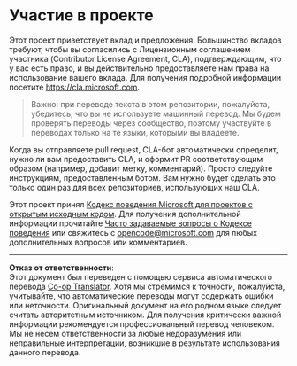 <!--
CO_OP_TRANSLATOR_METADATA:
{
  "original_hash": "d6f80293fa9c213283eac7e79b078671",
  "translation_date": "2025-08-26T21:27:46+00:00",
  "source_file": "CONTRIBUTING.md",
  "language_code": "ru"
}
-->
# Участие в проекте

Этот проект приветствует вклад и предложения. Большинство вкладов требуют, чтобы вы
согласились с Лицензионным соглашением участника (Contributor License Agreement, CLA), подтверждающим, что у вас есть право, и вы действительно предоставляете нам права на использование вашего вклада. Для получения подробной информации посетите
https://cla.microsoft.com.

> Важно: при переводе текста в этом репозитории, пожалуйста, убедитесь, что вы не используете машинный перевод. Мы будем проверять переводы через сообщество, поэтому участвуйте в переводах только на те языки, которыми вы владеете.

Когда вы отправляете pull request, CLA-бот автоматически определит, нужно ли вам
предоставить CLA, и оформит PR соответствующим образом (например, добавит метку, комментарий). Просто следуйте
инструкциям, предоставленным ботом. Вам нужно будет сделать это только один раз для всех репозиториев, использующих наш CLA.

Этот проект принял [Кодекс поведения Microsoft для проектов с открытым исходным кодом](https://opensource.microsoft.com/codeofconduct/).
Для получения дополнительной информации прочитайте [Часто задаваемые вопросы о Кодексе поведения](https://opensource.microsoft.com/codeofconduct/faq/)
или свяжитесь с [opencode@microsoft.com](mailto:opencode@microsoft.com) для любых дополнительных вопросов или комментариев.

---

**Отказ от ответственности**:  
Этот документ был переведен с помощью сервиса автоматического перевода [Co-op Translator](https://github.com/Azure/co-op-translator). Хотя мы стремимся к точности, пожалуйста, учитывайте, что автоматические переводы могут содержать ошибки или неточности. Оригинальный документ на его родном языке следует считать авторитетным источником. Для получения критически важной информации рекомендуется профессиональный перевод человеком. Мы не несем ответственности за любые недоразумения или неправильные интерпретации, возникшие в результате использования данного перевода.